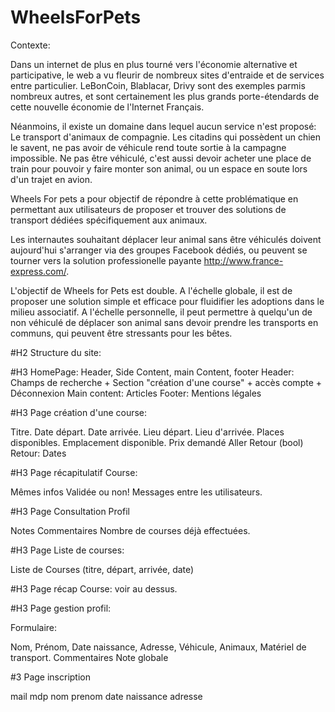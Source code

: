 # WheelsForPets


Contexte:

Dans un internet de plus en plus tourné vers l'économie alternative et participative, le web a vu fleurir de nombreux sites d'entraide et de services entre particulier. LeBonCoin, Blablacar, Drivy sont des exemples parmis nombreux autres, et sont certainement les plus grands porte-étendards de cette nouvelle économie de l'Internet Français. 

Néanmoins, il existe un domaine dans lequel aucun service n'est proposé: Le transport d'animaux de compagnie. Les citadins qui possèdent un chien le savent, ne pas avoir de véhicule rend toute sortie à la campagne impossible. Ne pas être véhiculé, c'est aussi devoir acheter une place de train pour pouvoir y faire monter son animal, ou un espace en soute lors d'un trajet en avion. 

Wheels For pets a pour objectif de répondre à cette problématique en permettant aux utilisateurs de proposer et trouver des solutions de transport dédiées spécifiquement aux animaux.
 
 Les internautes souhaitant déplacer leur animal sans être véhiculés doivent aujourd'hui s'arranger via des groupes Facebook dédiés, ou peuvent se tourner vers la solution professionelle payante  http://www.france-express.com/.

L'objectif de Wheels for Pets est double. A l'échelle globale, il est de proposer une solution simple et efficace pour fluidifier les adoptions dans le milieu associatif. A l'échelle personnelle, il peut permettre à quelqu'un de non véhiculé de déplacer son animal sans devoir prendre les transports en communs, qui peuvent être stressants pour les bêtes.



#H2 Structure du site:

#H3 HomePage: Header, Side Content, main Content, footer
Header: Champs de recherche + Section "création d'une course" + accès compte + Déconnexion
Main content: Articles
Footer: Mentions légales

#H3 Page création d'une course:  

Titre.
Date départ.
Date arrivée.
Lieu départ.
Lieu d'arrivée.
Places disponibles.
Emplacement disponible.
Prix demandé
Aller Retour (bool)
Retour: Dates

#H3 Page récapitulatif Course:

Mêmes infos
Validée ou non!
Messages entre les utilisateurs.

#H3 Page Consultation Profil

Notes
Commentaires
Nombre de courses déjà effectuées.


#H3 Page Liste de courses:

Liste de Courses (titre, départ, arrivée, date)

#H3 Page récap Course: voir au dessus.


#H3 Page gestion profil:

Formulaire:

Nom, Prénom, Date naissance, Adresse, Véhicule, Animaux, Matériel de transport.
Commentaires
Note globale


#3 Page inscription

mail
mdp
nom
prenom
date naissance
adresse












